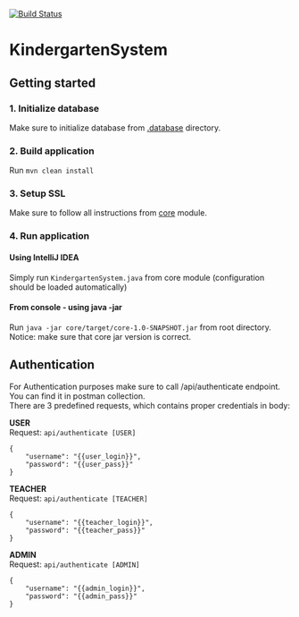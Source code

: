 [![Build Status](https://travis-ci.com/GrzegorzFryger/KindergartenSystem.svg?token=A8Ubwyy4DyMdGiKbN6WU&branch=develop)](https://travis-ci.com/GrzegorzFryger/KindergartenSystem)

# KindergartenSystem
## Getting started
### 1. Initialize database
Make sure to initialize database from 
[.database](https://github.com/GrzegorzFryger/KindergartenSystem/tree/develop/.database) directory.  

### 2. Build application
Run `mvn clean install`

### 3. Setup SSL
Make sure to follow all instructions from
[core](https://github.com/GrzegorzFryger/KindergartenSystem/tree/develop/core) module.

### 4. Run application
#### Using IntelliJ IDEA
Simply run `KindergartenSystem.java` from core module (configuration should be loaded automatically)

#### From console - using java -jar
Run `java -jar core/target/core-1.0-SNAPSHOT.jar` from root directory.  
Notice: make sure that core jar version is correct.

## Authentication
For Authentication purposes make sure to call /api/authenticate endpoint.  
You can find it in postman collection.  
There are 3 predefined requests, which contains proper credentials in body:


**USER**  
Request: `api/authenticate [USER]`
```
{
	"username": "{{user_login}}",
	"password": "{{user_pass}}"
}
```
**TEACHER**  
Request: `api/authenticate [TEACHER]`
```
{
	"username": "{{teacher_login}}",
	"password": "{{teacher_pass}}"
}
```
**ADMIN**  
Request: `api/authenticate [ADMIN]`
```
{
	"username": "{{admin_login}}",
	"password": "{{admin_pass}}"
}
```
